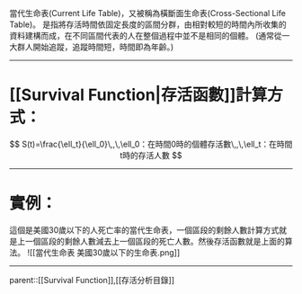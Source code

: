 當代生命表(Current Life Table)，又被稱為橫斷面生命表(Cross-Sectional Life Table)。
是指將存活時間依固定長度的區間分群，由相對較短的時間內所收集的資料建構而成，在不同區間代表的人在整個過程中並不是相同的個體。 (通常從一大群人開始追蹤，追蹤時間短，時間即為年齡。)
- - -
# [[Survival Function|存活函數]]計算方式：
$$
S(t)=\frac{\ell_t}{\ell_0}\,,\,\ell_0：在時間0時的個體存活數\,,\,\ell_t：在時間t時的存活人數
$$
- - -
# 實例：
這個是美國30歲以下的人死亡率的當代生命表，一個區段的剩餘人數計算方式就是上一個區段的剩餘人數減去上一個區段的死亡人數。然後存活函數就是上面的算法。
![[當代生命表 美國30歲以下的生命表.png]]
- - -
parent::[[Survival Function]],[[存活分析目錄]]